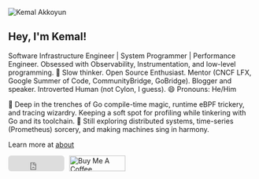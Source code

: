 ![Kemal Akkoyun](/img/banner.jpeg)

## Hey, I'm Kemal!

Software Infrastructure Engineer | System Programmer | Performance Engineer. Obsessed with Observability, Instrumentation, and low-level programming. 🤔 Slow thinker. Open Source Enthusiast. Mentor (CNCF LFX, Google Summer of Code, CommunityBridge, GoBridge). Blogger and speaker. Introverted Human (not Cylon, I guess). 😄 Pronouns: He/Him

🔭 Deep in the trenches of Go compile-time magic, runtime eBPF trickery, and tracing wizardry. Keeping a soft spot for profiling while tinkering with Go and its toolchain. 🌱 Still exploring distributed systems, time-series (Prometheus) sorcery, and making machines sing in harmony.

Learn more at [about](https://kakkoyun.me/about)

<div style="display: flex; gap: 10px; align-items: center;">

<iframe src="https://github.com/sponsors/kakkoyun/button" title="Sponsor kakkoyun" height="32" width="114" style="border: 0; border-radius: 6px;"></iframe>

<p style="margin: 0;">
<a href="https://www.buymeacoffee.com/vFWyZfE" target="_blank"><img src="https://cdn.buymeacoffee.com/buttons/v2/default-yellow.png" alt="Buy Me A Coffee" style="height: 32px; width: 114px;" ></a>
</p>

</div>

